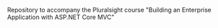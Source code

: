 Repository to accompany the Pluralsight course "Building an Enterprise Application with ASP.NET Core MVC"